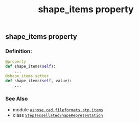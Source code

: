 ﻿---
title: shape_items property
second_title: Aspose.CAD for Python via .NET API References
description: 
type: docs
weight: 70
url: /python-net/aspose.cad.fileformats.stp.items/steptessellatedshaperepresentation/shape_items/
is_root: false
---

## shape_items property

### Definition:
```python
@property
def shape_items(self):
    ...
@shape_items.setter
def shape_items(self, value):
    ...
```

### See Also
* module [`aspose.cad.fileformats.stp.items`](../../)
* class [`StepTessellatedShapeRepresentation`](/cad/python-net/aspose.cad.fileformats.stp.items/steptessellatedshaperepresentation)
